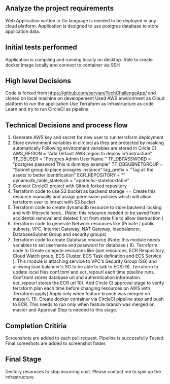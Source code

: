 ## Analyze the project requirements
   Web Application written in Go language is needed to be deployed in any cloud platform. Application is designed to use postgres database to store application data. 
## Initial tests performed
   Application is compiling and running locally on desktop.
   Able to create docker image locally and connect to container via SSH 
## High level Decisions 
   Code is forked from https://github.com/servian/TechChallengeApp/ and cloned on local machine on developement
   Used AWS environment as Cloud platform to run the application 
   Use Terraform as Infrastructure as code 
   Learn and try to run CircleCI as pipeline
## Technical Decisions and process flow
   1) Generate AWS key and secret for new user to run terraform deployment
   2) Store environment variables in circleci as they are protected by masking automatically
   Following environment variables are stored in Circle CI 
   AWS_REGION               = "Add Default AWS region to deploy infrastructure"
   TF_DBUSER                = "Postgres Admin User Name "
   TF_DBPASSWORD            = "postgres password This is dummpy example"
   TF_DBSUBNETGROUP         = "Subnet group to place prosgres instance"
   tag_prefix               = "Tag all the assets to better identification"
   ECR_REPOSITORY           = ""
   dynamodb_table_statelock = "apptechc-statelocktable"
   3) Connect CircleCI project with Github forked repository
   4) Terraform code to use S3 bucket as backend storage == Create this resource manually and assign permission policies which will allow terraform user to intract with S3 bucket
   5) Terraform code to create dynamodb resource to store backend locking and with lifecycle hook.. (Note: this resource needed to be saved from accidental removal and deleted first from state file to allow destruction  )
   6) Terraform code to generate Network resources like (Private / public subnets, VPC, Internet Gateway, NAT Gateway, loadbalancer, DatabaseSubnet Group and security groups)
   7) Terraform code to create Database resource (Note: this module needs variables to set username and password for database )
   8). Terraform code to Create compute resources like (iam resources, ECR Respository, Cloud Watch group, ECS Cluster, ECS Task defination and ECS Service ). This module is attaching service to VPC's Security Group (SG) and allowing load balancer's SG to be able to talk to ECS)
   9). Terraform to update local files conf.toml  and ecr_repourl each time pipeline runs.
       Conf.toml stores database url and authentication information. 
       ecr_repourl stores the ECR url 
   10). Add Circle CI approval stage to verify terraform plan each time before changing resources on AWS with Terraform apply( Apply only when feature branch was merged on master).
   11). Create docker container via CircleCI pipeline step and push to ECR. This needs to run only when feature branch was merged on master and Approval Step is needed to this stage. 
## Completion Critiria  
   Screenshots are added to each pull request.
   Pipeline is successfully Tested.
   Final screeshots are added to screenshot folder. 
## Final Stage
   Destory resources to stop incurring cost. 
   Please contact me to spin up the infrastructure